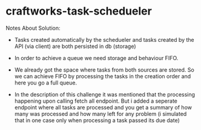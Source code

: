 # craftworks-task-schedueler


Notes About Solution:

- Tasks created automatically by the schedueler and tasks created by the API (via client) are both persisted in db (storage)

- In order to achieve a queue we need storage and behaviour FIFO.

- We already got the space where tasks from both sources are stored. So we can achieve FIFO by processing the tasks in the creation order and here you go a full queue.

- In the description of this challenge it was mentioned that the processing happening upon calling fetch all endpoint. But i added a seperate endpoint
where all tasks are processed and you get a summary of how many was processed and how many left for any problem (i simulated that in one case only when processing a task passed its due date)

